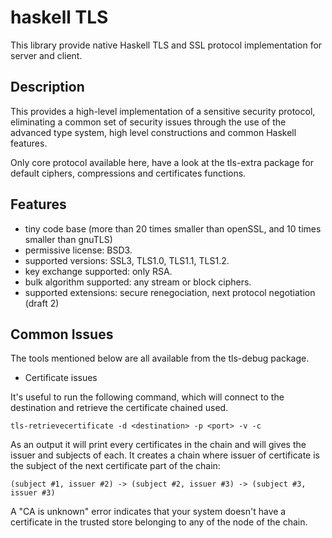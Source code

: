 haskell TLS
===========

This library provide native Haskell TLS and SSL protocol implementation for server and client.

Description
-----------

This provides a high-level implementation of a sensitive security protocol,
eliminating a common set of security issues through the use of the advanced
type system, high level constructions and common Haskell features.

Only core protocol available here, have a look at the tls-extra package for
default ciphers, compressions and certificates functions.

Features
--------

* tiny code base (more than 20 times smaller than openSSL, and 10 times smaller than gnuTLS)
* permissive license: BSD3.
* supported versions: SSL3, TLS1.0, TLS1.1, TLS1.2.
* key exchange supported: only RSA.
* bulk algorithm supported: any stream or block ciphers.
* supported extensions: secure renegociation, next protocol negotiation (draft 2)

Common Issues
-------------

The tools mentioned below are all available from the tls-debug package.

* Certificate issues

It's useful to run the following command, which will connect to the destination and
retrieve the certificate chained used.

    tls-retrievecertificate -d <destination> -p <port> -v -c

As an output it will print every certificates in the chain and will gives the issuer and subjects of each.
It creates a chain where issuer of certificate is the subject of the next certificate part of the chain:

    (subject #1, issuer #2) -> (subject #2, issuer #3) -> (subject #3, issuer #3)

A "CA is unknown" error indicates that your system doesn't have a certificate in
the trusted store belonging to any of the node of the chain.

